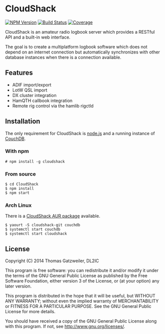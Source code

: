 # CloudShack

  [![NPM Version](https://img.shields.io/npm/v/cloudshack.svg?style=flat)](https://www.npmjs.org/package/cloudshack)
  [![Build Status](https://img.shields.io/travis/7h0ma5/CloudShack.svg?style=flat)](https://travis-ci.org/7h0ma5/CloudShack)
  [![Coverage](https://img.shields.io/coveralls/7h0ma5/CloudShack.svg?style=flat)](https://coveralls.io/r/7h0ma5/CloudShack)

CloudShack is an amateur radio logbook server which provides a RESTful API and a
built-in web interface.

The goal is to create a multiplatform logbook software which does not depend on
an internet connection but automatically synchronizes with other database
instances when there is a connection available.

## Features

- ADIF import/export
- LotW QSL import
- DX cluster integration
- HamQTH callbook integration
- Remote rig control via the hamlib rigctld

## Installation

The only requirement for CloudShack is [node.js](http://www.nodejs.org) and
a running instance of [CouchDB](http://couchdb.apache.org).

### With npm

    # npm install -g cloudshack

### From source

    $ cd CloudShack
    $ npm install
    $ npm start

### Arch Linux

There is a [CloudShack AUR package](https://aur.archlinux.org/packages/cloudshack-git/) available.

    $ yaourt -S cloudshack-git couchdb
    $ systemctl start couchdb
    $ systemctl start cloudshack

## License
Copyright (C) 2014 Thomas Gatzweiler, DL2IC

This program is free software: you can redistribute it and/or modify
it under the terms of the GNU General Public License as published by
the Free Software Foundation, either version 3 of the License, or
(at your option) any later version.

This program is distributed in the hope that it will be useful,
but WITHOUT ANY WARRANTY; without even the implied warranty of
MERCHANTABILITY or FITNESS FOR A PARTICULAR PURPOSE.  See the
GNU General Public License for more details.

You should have received a copy of the GNU General Public License
along with this program.  If not, see <http://www.gnu.org/licenses/>.
